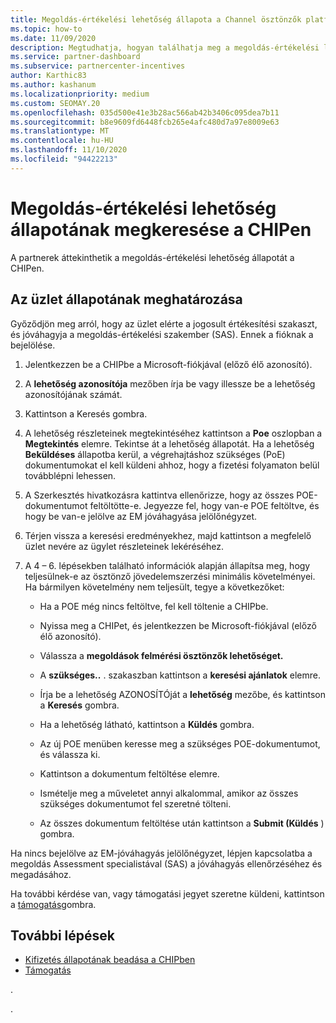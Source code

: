 ```yaml
---
title: Megoldás-értékelési lehetőség állapota a Channel ösztönzők platformon (CHIP)
ms.topic: how-to
ms.date: 11/09/2020
description: Megtudhatja, hogyan találhatja meg a megoldás-értékelési lehetőség állapotát a CHIPen.
ms.service: partner-dashboard
ms.subservice: partnercenter-incentives
author: Karthic83
ms.author: kashanum
ms.localizationpriority: medium
ms.custom: SEOMAY.20
ms.openlocfilehash: 035d500e41e3b28ac566ab42b3406c095dea7b11
ms.sourcegitcommit: b8e9609fd6448fcb265e4afc480d7a97e8009e63
ms.translationtype: MT
ms.contentlocale: hu-HU
ms.lasthandoff: 11/10/2020
ms.locfileid: "94422213"
---
```

# <a name="find-your-solution-assessments-opportunity-status-on-chip"></a>Megoldás-értékelési lehetőség állapotának megkeresése a CHIPen

A partnerek áttekinthetik a megoldás-értékelési lehetőség állapotát a CHIPen.

## <a name="determine-the-status-of-your-deal"></a>Az üzlet állapotának meghatározása

Győződjön meg arról, hogy az üzlet elérte a jogosult értékesítési szakaszt, és jóváhagyja a megoldás-értékelési szakember (SAS). Ennek a fióknak a bejelölése.

1. Jelentkezzen be a CHIPbe a Microsoft-fiókjával (előző élő azonosító).
1. A **lehetőség azonosítója** mezőben írja be vagy illessze be a lehetőség azonosítójának számát.
3. Kattintson a Keresés gombra.

1. A lehetőség részleteinek megtekintéséhez kattintson a **Poe** oszlopban a **Megtekintés** elemre. Tekintse át a lehetőség állapotát. Ha a lehetőség **Beküldéses** állapotba kerül, a végrehajtáshoz szükséges (PoE) dokumentumokat el kell küldeni ahhoz, hogy a fizetési folyamaton belül továbblépni lehessen.
 
1. A Szerkesztés hivatkozásra kattintva ellenőrizze, hogy az összes POE-dokumentumot feltöltötte-e. Jegyezze fel, hogy van-e POE feltöltve, és hogy be van-e jelölve az EM jóváhagyása jelölőnégyzet.
 
1. Térjen vissza a keresési eredményekhez, majd kattintson a megfelelő üzlet nevére az ügylet részleteinek lekéréséhez. 

1. A 4 – 6. lépésekben található információk alapján állapítsa meg, hogy teljesülnek-e az ösztönző jövedelemszerzési minimális követelményei. Ha bármilyen követelmény nem teljesült, tegye a következőket:
 
     - Ha a POE még nincs feltöltve, fel kell töltenie a CHIPbe.
 
     - Nyissa meg a CHIPet, és jelentkezzen be Microsoft-fiókjával (előző élő azonosító).
 
     - Válassza a **megoldások felmérési ösztönzők lehetőséget.**

     - A **szükséges..** . szakaszban kattintson a **keresési ajánlatok** elemre.

     - Írja be a lehetőség AZONOSÍTÓját a **lehetőség** mezőbe, és kattintson a **Keresés** gombra.

     - Ha a lehetőség látható, kattintson a **Küldés** gombra.
  
     - Az új POE menüben keresse meg a szükséges POE-dokumentumot, és válassza ki.

     - Kattintson a dokumentum feltöltése elemre.

     - Ismételje meg a műveletet annyi alkalommal, amikor az összes szükséges dokumentumot fel szeretné tölteni.

     - Az összes dokumentum feltöltése után kattintson a **Submit (Küldés** ) gombra.

Ha nincs bejelölve az EM-jóváhagyás jelölőnégyzet, lépjen kapcsolatba a megoldás Assessment specialistával (SAS) a jóváhagyás ellenőrzéséhez és megadásához.
 
Ha további kérdése van, vagy támogatási jegyet szeretne küldeni, kattintson a [támogatás](report-problems-with-partner-center.md)gombra.

## <a name="next-steps"></a>További lépések

- [Kifizetés állapotának beadása a CHIPben](chip-payment-status.md)
- [Támogatás](report-problems-with-partner-center.md)

.




.





